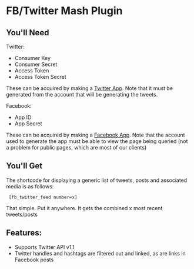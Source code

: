 FB/Twitter Mash Plugin
==================

You'll Need
------------------

Twitter:

- Consumer Key
- Consumer Secret
- Access Token
- Access Token Secret

These can be acquired by making a [Twitter App](http://developer.twitter.com). Note that it must be generated from the account that will be generating the tweets.

Facebook:

- App ID
- App Secret

These can be acquired by making a [Facebook App](http://developers.facebook.com). Note that the account used to generate the app must be able to view the page being queried (not a problem for public pages, which are most of our clients)

You'll Get
------------------

The shortcode for displaying a generic list of tweets, posts and associated media is as follows:

     [fb_twitter_feed number=x]

That simple. Put it anywhere. It gets the combined x most recent tweets/posts

Features:
------------------

- Supports Twitter API v1.1
- Twitter handles and hashtags are filtered out and linked, as are links in Facebook posts
